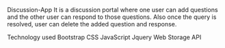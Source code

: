 Discussion-App
It is a discussion portal where one user can add questions and the other user can respond to those questions. Also once the query is resolved, user can delete the added question and response.

Technology used
Bootstrap
CSS
JavaScript
Jquery
Web Storage API
